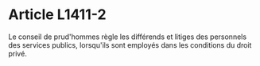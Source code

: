 # Article L1411-2

Le conseil de prud'hommes règle les différends et litiges des personnels des services publics, lorsqu'ils sont employés dans les conditions du droit privé.